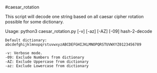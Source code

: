 #caesar_rotation

This script will decode one string based on all caesar cipher rotation possible for some dictionary.

Usage:
	python3 caesar_rotation.py [-v] [-az] [-AZ] [-09] hash-2-decode 
	
	Default dictionary: abcdefghijklmnopqrstuvwxyzABCDEFGHIJKLMNOPQRSTUVWXYZ0123456789

	-v: Verbose mode.
	-09: Exclude Numbers from dictionary
	-AZ: Exclude Uppercase from dictionary
	-az: Exclude Lowercase from dictionary

